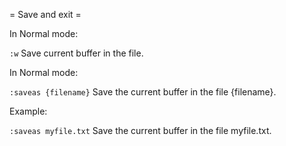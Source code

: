 = Save and exit =

In Normal mode:

`:w`  Save current buffer in the file.


In Normal mode:

`:saveas {filename}`  Save the current buffer in the file {filename}.

Example:

`:saveas myfile.txt`  Save the current buffer in the file myfile.txt.
